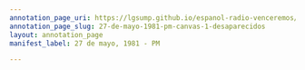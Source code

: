 ```yaml
---
annotation_page_uri: https://lgsump.github.io/espanol-radio-venceremos/annotations/27-de-mayo-1981-pm-canvas-1-desaparecidos.json
annotation_page_slug: 27-de-mayo-1981-pm-canvas-1-desaparecidos
layout: annotation_page
manifest_label: 27 de mayo, 1981 - PM

---
```

